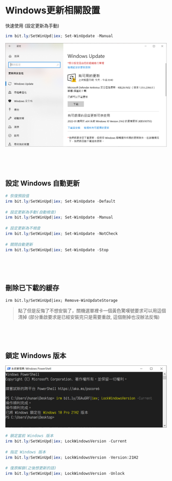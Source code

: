 Windows更新相關設置
===

快速使用 (設定更新為手動)
```ps1
irm bit.ly/SetWinUpd|iex; Set-WinUpdate -Manual
```

![](img/UpdateManual.png)

<br><br><br>

## 設定 Windows 自動更新

```ps1
# 恢復預設值
irm bit.ly/SetWinUpd|iex; Set-WinUpdate -Default

# 設定更新為手動(自動檢查)
irm bit.ly/SetWinUpd|iex; Set-WinUpdate -Manual

# 設定更新為不檢查
irm bit.ly/SetWinUpd|iex; Set-WinUpdate -NotCheck

# 關閉自動更新
irm bit.ly/SetWinUpd|iex; Set-WinUpdate -Stop
```

<br><br><br>

## 刪除已下載的緩存
```PS1
irm bit.ly/SetWinUpd|iex; Remove-WinUpdateStorage
```

> 點了但是反悔了不想安裝了，關機選單裡卡一個黃色驚嘆號要求可以用這個清掉
> (部分重啟要求是已經安裝完只是需要重啟, 這個刪掉也沒辦法反悔)

<br><br><br>

## 鎖定 Windows 版本
![](img/Cover.png)

```ps1
# 鎖定當前 Windows 版本
irm bit.ly/SetWinUpd|iex; LockWindowsVersion -Current

# 指定 Windows 版本
irm bit.ly/SetWinUpd|iex; LockWindowsVersion -Version:21H2

# 復原解鎖(之後想更新的話)
irm bit.ly/SetWinUpd|iex; LockWindowsVersion -Unlock

```
